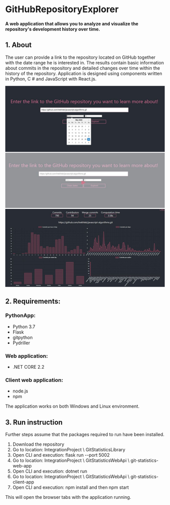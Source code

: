 # GitHubRepositoryExplorer

#### A web application that allows you to analyze and visualize the repository's development history over time.  


## 1. About 

The user can provide a link to the repository located on GitHub together with the date range he is interested in. The results contain basic information about commits in the repository and detailed changes over time within the history of the repository. Application is designed using components written in Python, C # and JavaScript with React.js. 


![Picture1](Pictures/Picture1.JPG)
![Picture2](Pictures/Picture2.JPG)
![Picture3](Pictures/Picture3.JPG)

## 2. Requirements:

### PythonApp:
- Python 3.7
- Flask
- gitpython
- Pydriller

### Web application:
- .NET CORE 2.2

### Client web application:
- node.js
- npm

The application works on both Windows and Linux environment.

## 3. Run instruction

Further steps assume that the packages required to run have been installed.

1. Download the repository
2. Go to location: IntegrationProject \ GitStatisticsLibrary
3. Open CLI and execution: flask run --port 5002
4. Go to location: IntegrationProject \ GitStatisticsWebApi \ git-statistics-web-app
5. Open CLI and execution: dotnet run
6. Go to location: IntegrationProject \ GitStatisticsWebApi \ git-statistics-client-app
7. Open CLI and execution: npm install and then npm start

This will open the browser tabs with the application running.
